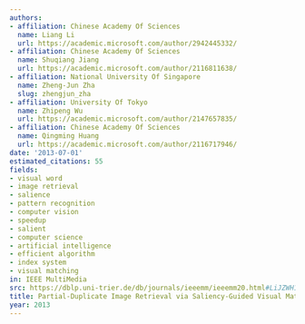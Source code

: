 ```yaml
---
authors:
- affiliation: Chinese Academy Of Sciences
  name: Liang Li
  url: https://academic.microsoft.com/author/2942445332/
- affiliation: Chinese Academy Of Sciences
  name: Shuqiang Jiang
  url: https://academic.microsoft.com/author/2116811638/
- affiliation: National University Of Singapore
  name: Zheng-Jun Zha
  slug: zhengjun_zha
- affiliation: University Of Tokyo
  name: Zhipeng Wu
  url: https://academic.microsoft.com/author/2147657835/
- affiliation: Chinese Academy Of Sciences
  name: Qingming Huang
  url: https://academic.microsoft.com/author/2116717946/
date: '2013-07-01'
estimated_citations: 55
fields:
- visual word
- image retrieval
- salience
- pattern recognition
- computer vision
- speedup
- salient
- computer science
- artificial intelligence
- efficient algorithm
- index system
- visual matching
in: IEEE MultiMedia
src: https://dblp.uni-trier.de/db/journals/ieeemm/ieeemm20.html#LiJZWH13
title: Partial-Duplicate Image Retrieval via Saliency-Guided Visual Matching
year: 2013
---
```

